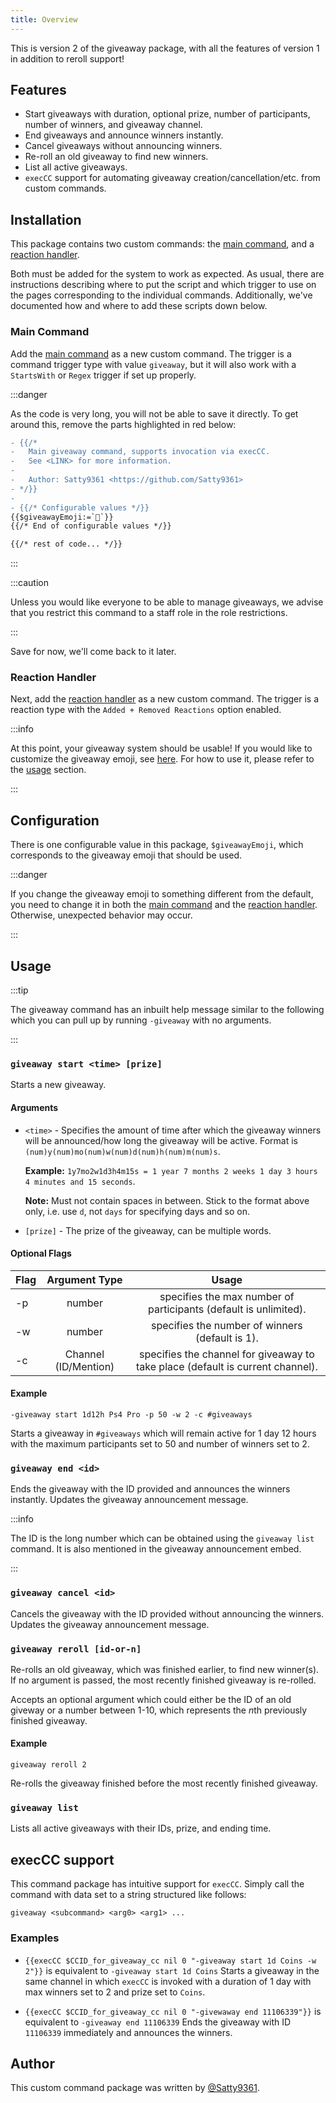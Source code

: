 ```yaml
---
title: Overview
---
```


This is version 2 of the giveaway package, with all the features of version 1 in addition to reroll support!

## Features

- Start giveaways with duration, optional prize, number of participants, number of winners, and giveaway channel.
- End giveaways and announce winners instantly.
- Cancel giveaways without announcing winners.
- Re-roll an old giveaway to find new winners.
- List all active giveaways.
- `execCC` support for automating giveaway creation/cancellation/etc. from custom commands.

## Installation

This package contains two custom commands: the [main command](main-cc), and a [reaction handler](reaction-handler).

Both must be added for the system to work as expected. As usual, there are instructions describing where to put the script and which trigger to use on the pages corresponding to the individual commands. Additionally, we've documented how and where to add these scripts down below.

### Main Command

Add the [main command](main-cc) as a new custom command.
The trigger is a command trigger type with value `giveaway`, but it will also work with a `StartsWith` or `Regex` trigger if set up properly.

:::danger

As the code is very long, you will not be able to save it directly. To get around this, remove the parts highlighted in red below:

```diff
- {{/*
-   Main giveaway command, supports invocation via execCC.
-	See <LINK> for more information.
-
-	Author: Satty9361 <https://github.com/Satty9361>
- */}}
-
- {{/* Configurable values */}}
{{$giveawayEmoji:=`🎉`}}
{{/* End of configurable values */}}

{{/* rest of code... */}}
```

:::

:::caution

Unless you would like everyone to be able to manage giveaways, we advise that you restrict this command to a staff role in the role restrictions.

:::

Save for now, we'll come back to it later.

### Reaction Handler

Next, add the [reaction handler](reaction-handler) as a new custom command. The trigger is a reaction type with the `Added + Removed Reactions` option enabled.

:::info

At this point, your giveaway system should be usable! If you would like to customize the giveaway emoji, see [here](overview/#configuration).
For how to use it, please refer to the [usage](overview/#usage) section.

:::

## Configuration

There is one configurable value in this package, `$giveawayEmoji`, which corresponds to the giveaway emoji that should be used.

:::danger

If you change the giveaway emoji to something different from the default, you need to change it in both the [main command](main-cc) and the [reaction handler](reaction-handler).
Otherwise, unexpected behavior may occur.

:::

## Usage

:::tip

The giveaway command has an inbuilt help message similar to the following which you can pull up by running `-giveaway` with no arguments.

:::

### `giveaway start <time> [prize]`

Starts a new giveaway.

#### Arguments

- `<time>` - Specifies the amount of time after which the giveaway winners will be announced/how long the giveaway will be active. Format is `(num)y(num)mo(num)w(num)d(num)h(num)m(num)s`.

  **Example:** `1y7mo2w1d3h4m15s = 1 year 7 months 2 weeks 1 day 3 hours 4 minutes and 15 seconds`.

  **Note:** Must not contain spaces in between. Stick to the format above only, i.e. use `d`, not `days` for specifying days and so on.

- `[prize]` - The prize of the giveaway, can be multiple words.

#### Optional Flags

| Flag |    Argument Type     |                                     Usage                                      |
| ---- | :------------------: | :----------------------------------------------------------------------------: |
| -p   |        number        |        specifies the max number of participants (default is unlimited).        |
| -w   |        number        |                specifies the number of winners (default is 1).                 |
| -c   | Channel (ID/Mention) | specifies the channel for giveaway to take place (default is current channel). |

#### Example

```
-giveaway start 1d12h Ps4 Pro -p 50 -w 2 -c #giveaways
```

Starts a giveaway in `#giveaways` which will remain active for 1 day 12 hours with the maximum participants set to 50 and number of winners set to 2.

### `giveaway end <id>`

Ends the giveaway with the ID provided and announces the winners instantly. Updates the giveaway announcement message.

:::info

The ID is the long number which can be obtained using the `giveaway list` command. It is also mentioned in the giveaway announcement embed.

:::

### `giveaway cancel <id>`

Cancels the giveaway with the ID provided without announcing the winners. Updates the giveaway announcement message.

### `giveaway reroll [id-or-n]`

Re-rolls an old giveaway, which was finished earlier, to find new winner(s). If no argument is passed, the most recently finished giveaway is re-rolled.

Accepts an optional argument which could either be the ID of an old giveway or a number between 1-10, which represents the *n*th previously finished giveaway.

#### Example

```
giveaway reroll 2
```

Re-rolls the giveaway finished before the most recently finished giveaway.

### `giveaway list`

Lists all active giveaways with their IDs, prize, and ending time.

## execCC support

This command package has intuitive support for `execCC`. Simply call the command with data set to a string structured like follows:

```
giveaway <subcommand> <arg0> <arg1> ...
```

### Examples

- `{{execCC $CCID_for_giveaway_cc nil 0 "-giveaway start 1d Coins -w 2"}}` is equivalent to `-giveaway start 1d Coins`
  Starts a giveaway in the same channel in which `execCC` is invoked with a duration of 1 day with max winners set to 2 and prize set to `Coins`.

- `{{execCC $CCID_for_giveaway_cc nil 0 "-givewaway end 11106339"}}` is equivalent to `-giveaway end 11106339`
  Ends the giveaway with ID `11106339` immediately and announces the winners.

## Author

This custom command package was written by [@Satty9361](https://github.com/Satty9361).
